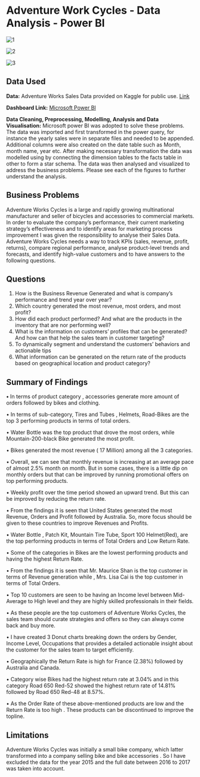# Adventure Work Cycles - Data Analysis - Power BI
![1](https://github.com/souptik-d/Portfolio_projects/assets/128696109/208e2b61-952d-4415-b179-031b657da762)


![2](https://github.com/souptik-d/Portfolio_projects/assets/128696109/e9492992-0670-48c6-94b8-37fb37ef66ea)


![3](https://github.com/souptik-d/Portfolio_projects/assets/128696109/52c4fb81-4a40-49f9-a9b1-792e21bb543a)

## Data Used
**Data:** Adventure Works Sales Data provided on Kaggle for public use. [Link](https://www.kaggle.com/datasets/ukveteran/adventure-works?select=AdventureWorks_Customers.csv)

**Dashboard Link:** [Microsoft Power BI](https://app.powerbi.com/view?r=eyJrIjoiZTgyZDljMzgtZGE0ZC00YTdiLWIwYmYtYzJiMmExMmUyMmE0IiwidCI6ImRmODY3OWNkLWE4MGUtNDVkOC05OWFjLWM4M2VkN2ZmOTVhMCJ9)

**Data Cleaning, Preprocessing, Modelling, Analysis and Data Visualisation:** Microsoft power BI was adopted to solve these problems. The data was imported and first transformed in the power query, for instance the yearly sales were in separate files and needed to be appended. Additional columns were also created on the date table such as Month, month name, year etc. After making necessary transformation the data was modelled using by connecting the dimension tables to the facts table in other to form a star schema. The data was then analysed and visualized to address the business problems. Please see each of the figures to further understand the analysis. 


## Business Problems
Adventure Works Cycles is a large and rapidly growing multinational manufacturer and seller of bicycles and accessories to commercial markets. In order to evaluate the company’s performance, their current marketing strategy’s effectiveness and to identify areas for marketing process improvement I was given the responsibility to analyse their Sales Data. Adventure Works Cycles needs a way to track KPIs (sales, revenue, profit, returns), compare regional performance, analyse product-level trends and forecasts, and identify high-value customers and to have answers to the following questions.


## Questions
1. How is the Business Revenue Generated and what is company’s performance and trend year over year?
2. Which country generated the most revenue, most orders, and most profit?
3. How did each product performed? And what are the products in the inventory that are nor performing well?
4. What is the information on customers’ profiles that can be generated? And how can that help the sales team in customer targeting?
5. To dynamically segment and understand the customers’ behaviors and actionable tips
6. What information can be generated on the return rate of the products based on geographical location and product category? 

## Summary of Findings
**•**	In terms of product category , accessories generate more amount of orders followed by bikes and clothing.

•	In terms of sub-category, Tires and Tubes , Helmets, Road-Bikes are the top 3 performing products in terms of total orders.

•	Water Bottle was the top product that drove the most orders, while Mountain-200-black Bike generated the most profit.

•	Bikes generated the most revenue ( 17 Million)  among all the 3 categories. 

•	Overall, we can see that monthly revenue is increasing at an average pace of almost 2.5% month on month. But in some cases, there is a little dip on monthly orders but that can be improved  by running promotional offers on top performing products.

•	Weekly profit over the time period showed an upward trend. But this can be improved by reducing the return rate.

•	From the findings it is seen that United States generated the most Revenue, Orders and Profit followed by Australia. So, more focus should be given to these countries to improve Revenues and Profits.

•	Water Bottle , Patch Kit, Mountain Tire Tube, Sport 100 Helmet(Red), are the top performing products in terms of Total Orders and Low Return Rate.

•	Some of the categories in Bikes are the lowest performing products and having the highest Return Rate.

•	From the findings it is seen that Mr. Maurice Shan is the top customer in terms of Revenue generation while , Mrs. Lisa Cai is the top customer in terms of Total Orders. 

•	Top 10 customers are seen to be having an Income level between Mid-Average to High level and they are highly skilled professionals in their fields.

•	As these people are the top customers of Adventure Works Cycles, the sales team should curate strategies and offers so they can always come back and buy more.

•	I have created 3 Donut charts breaking down the orders by Gender, Income Level, Occupations that provides a detailed actionable insight about the customer for the sales team to target efficiently.

•	Geographically the Return Rate is high for France (2.38%) followed by Australia and Canada.

•	Category wise Bikes had the highest return rate at 3.04% and in this category Road 650 Red-52 showed the highest return rate of 14.81% followed by Road 650 Red-48 at 8.57%. 

•	As the Order Rate of these above-mentioned products are low and the Return Rate is too high . These products can be discontinued to improve the topline.


## Limitations
Adventure Works Cycles was initially a small bike company, which latter transformed into a company selling bike and bike accessories . So I have excluded the data for the year 2015 and the full date between 2016 to 2017 was taken into account.

